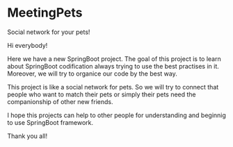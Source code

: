 # MeetingPets
Social network for your pets!

Hi everybody!

Here we have a new SpringBoot project. The goal of this project is to learn about SpringBoot codification always trying to use the best practises in it. Moreover, we will try to organice our code by the best way.

This project is like a social network for pets. So we will try to connect that people who want to match their pets or simply their pets need the companionship of other new friends.

I hope this projects can help to other people for understanding and beginnig to use SpringBoot framework.

Thank you all!
